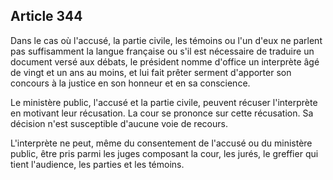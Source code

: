 Article 344
----
Dans le cas où l'accusé, la partie civile, les témoins ou l'un d'eux ne parlent
pas suffisamment la langue française ou s'il est nécessaire de traduire un
document versé aux débats, le président nomme d'office un interprète âgé de
vingt et un ans au moins, et lui fait prêter serment d'apporter son concours à
la justice en son honneur et en sa conscience.

Le ministère public, l'accusé et la partie civile, peuvent récuser l'interprète
en motivant leur récusation. La cour se prononce sur cette récusation. Sa
décision n'est susceptible d'aucune voie de recours.

L'interprète ne peut, même du consentement de l'accusé ou du ministère public,
être pris parmi les juges composant la cour, les jurés, le greffier qui tient
l'audience, les parties et les témoins.
